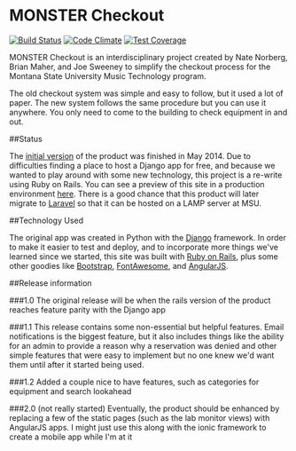 MONSTER Checkout
================

[![Build Status](https://travis-ci.org/natenorberg/monstercheckout_rails.svg?branch=master)](https://travis-ci.org/natenorberg/monstercheckout_rails) [![Code Climate](https://codeclimate.com/github/natenorberg/monstercheckout_rails/badges/gpa.svg)](https://codeclimate.com/github/natenorberg/monstercheckout_rails) [![Test Coverage](https://codeclimate.com/github/natenorberg/monstercheckout_rails/badges/coverage.svg)](https://codeclimate.com/github/natenorberg/monstercheckout_rails/coverage)

MONSTER Checkout is an interdisciplinary project created by Nate Norberg, Brian Maher, and Joe Sweeney to simplify the checkout process for the Montana State University Music Technology program.

The old checkout system was simple and easy to follow, but it used a lot of paper. The new system follows the same procedure but you can use it anywhere. You only need to come to the building to check equipment in and out.

##Status

The [initial version](https://github.com/natenorberg/monstercheckout) of the product was finished in May 2014. Due to difficulties finding a place to host a Django app for free, and because we wanted to play around with some new technology, this project is a re-write using Ruby on Rails. You can see a preview of this site in a production environment [here](http://damp-badlands-1212.herokuapp.com). There is a good chance that this product will later migrate to [Laravel](http://laravel.com) so that it can be hosted on a LAMP server at MSU.

##Technology Used

The original app was created in Python with the [Django](https://www.djangoproject.com) framework. In order to make it easier to test and deploy, and to incorporate more things we've learned since we started, this site was built with [Ruby on Rails](http://rubyonrails.org), plus some other goodies like [Bootstrap](http://getbootstrap.com), [FontAwesome](http://fontawesome.io), and [AngularJS](https://angularjs.org).

##Release information

###1.0
The original release will be when the rails version of the product reaches feature parity with the Django app

###1.1
This release contains some non-essential but helpful features. Email notifications is the biggest feature, but it also includes things like the ability for an admin to provide a reason why a reservation was denied and other simple features that were easy to implement but no one knew we'd want them until after it started being used.

###1.2
Added a couple nice to have features, such as categories for equipment
and search lookahead

###2.0 (not really started)
Eventually, the product should be enhanced by replacing a few of the static pages (such as the lab monitor views) with AngularJS apps. I might just use this along with the ionic framework to create a mobile app while I'm at it
